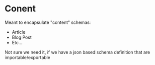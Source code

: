 # Conent

Meant to encapsulate "content" schemas: 
 - Article
 - Blog Post
 - Etc...
 
Not sure we need it, if we have a json based schema definition that are importable/exportable 
